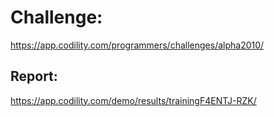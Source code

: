 ﻿# Challenge: 
https://app.codility.com/programmers/challenges/alpha2010/

## Report:
https://app.codility.com/demo/results/trainingF4ENTJ-RZK/